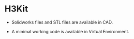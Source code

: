# H3Kit

- Solidworks files and STL files are available in CAD.

- A minimal working code is available in Virtual Environment. 



